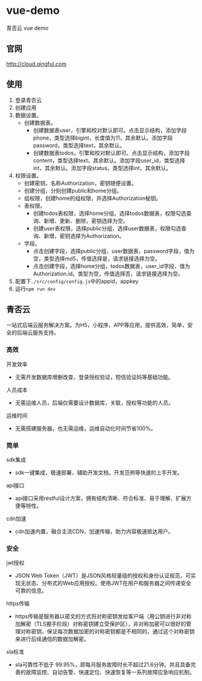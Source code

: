 # vue-demo
青否云 vue demo

## 官网

http://cloud.qingful.com

## 使用

1. 登录青否云
2. 创建应用
3. 数据设置。
   - 创建数据表。
     - 创建数据表user，引擎和校对默认即可。点击显示结构，添加字段phone，类型选择bigint，长度值为11，其余默认。添加字段password，类型选择text，其余默认。
     - 创建数据表todos，引擎和校对默认即可。点击显示结构，添加字段content，类型选择text，其余默认。添加字段user_id，类型选择int，其余默认。添加字段status，类型选择int，其余默认。
4. 权限设置。
   - 创建密钥，名称Authorization，密钥随便设置。
   - 创建分组，分别创建public和home分组。
   - 组权限，创建home的组权限，并选择Authorization秘钥。
   - 表权限。
     - 创建todos表权限，选择home分组，选择todos数据表，权限勾选查询、新增、更新、删除，密钥选择为空。
     - 创建user表权限，选择public分组，选择user数据表，权限勾选查询、新增，密钥选择为Authorization。
   - 字段。
     - 点击创建字段，选择public分组，user数据表，password字段，值为空，类型选择md5，传值选择是，请求链接选择为空。
     - 点击创建字段，选择home分组，todos数据表，user_id字段，值为Authorization.id。类型为空，传值选择否，请求链接选择为空。
5. 配置下`./src/config/config.js`中的appid，appkey
6. 运行`npm run dev`



## 青否云

一站式后端云服务解决方案。为H5，小程序，APP等应用，提供高效，简单，安全的后端云服务支持。



### 高效

开发效率

- 无需开发数据库增删改查，登录授权验证，短信验证码等基础功能。

人员成本

- 无需运维人员，后端仅需要设计数据库，关联，授权等功能的人员。

运维时间

- 无需搭建服务器，也无需运维，运维自动化时间节省100%。



### 简单

sdk集成

- sdk一键集成，极速部署，辅助开发文档，开发范例等快速的上手开发。

api接口

- api接口采用restful设计方案，拥有结构清晰、符合标准、易于理解、扩展方便等特性。

cdn加速

- cdn加速内置，融合主流CDN，加速传输，助力内容极速抵达用户。



### 安全

jwt授权

- JSON Web Token（JWT）是JSON风格轻量级的授权和身份认证规范，可实现无状态、分布式的Web应用授权。使用JWT在用户和服务器之间传递安全可靠的信息。

https传输

- https传输是服务器以密文的方式将对称密钥发给客户端（用公钥进行非对称加解密（TLS握手阶段）对称密钥建立受保护区），非对称加密可以很好的管理对称密钥，保证每次数据加密的对称密钥都是不相同的，通过这个对称密钥来进行后续通信的数据加解密。

sla标准

- sla可靠性不低于 99.95%，即每月服务故障时长不超过21.6分钟。并且具备完善的故障监控、自动告警、快速定位、快速恢复等一系列故障应急响应机制。